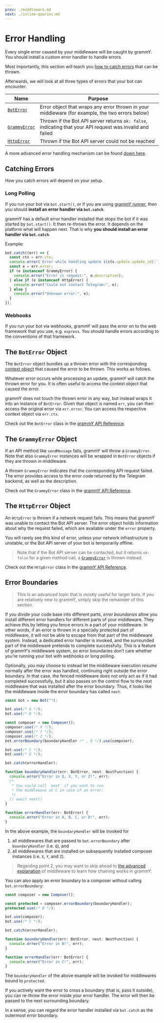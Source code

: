 ```yaml
---
prev: ./middleware.md
next: ./inline-queries.md
---
```


# Error Handling

Every single error caused by your middleware will be caught by grammY.
You should install a custom error handler to handle errors.

Most importantly, this section will teach you [how to catch errors](#catching-errors) that can be thrown.

Afterwards, we will look at all three types of errors that your bot can encounter.

| Name                                     | Purpose                                                                                                   |
| ---------------------------------------- | --------------------------------------------------------------------------------------------------------- |
| [`BotError`](#the-boterror-object)       | Error object that wraps any error thrown in your middleware (for example, the two errors below)           |
| [`GrammyError`](#the-grammyerror-object) | Thrown if the Bot API server returns `ok: false`, indicating that your API request was invalid and failed |
| [`HttpError`](#the-httperror-object)     | Thrown if the Bot API server could not be reached                                                         |

A more advanced error handling mechanism can be found [down here](#error-boundaries).

## Catching Errors

How you catch errors will depend on your setup.

### Long Polling

If you run your bot via `bot.start()`, or if you are using [grammY runner](/plugins/runner.md), then you should **install an error handler via `bot.catch`**.

grammY has a default error handler installed that stops the bot if it was started by `bot.start()`.
It then re-throws the error.
It depends on the platform what will happen next.
That is why **you should install an error handler via `bot.catch`**.

Example:

```ts
bot.catch((err) => {
  const ctx = err.ctx;
  console.error(`Error while handling update ${ctx.update.update_id}:`);
  const e = err.error;
  if (e instanceof GrammyError) {
    console.error("Error in request:", e.description);
  } else if (e instanceof HttpError) {
    console.error("Could not contact Telegram:", e);
  } else {
    console.error("Unknown error:", e);
  }
});
```

### Webhooks

If you run your bot via webhooks, grammY will pass the error on to the web framework that you use, e.g. `express`.
You should handle errors according to the conventions of that framework.

## The `BotError` Object

The `BotError` object bundles up a thrown error with the corresponding [context object](/guide/context.md) that caused the error to be thrown.
This works as follows.

Whatever error occurs while processing an update, grammY will catch the thrown error for you.
It is often useful to access the context object that caused the error.

grammY does not touch the thrown error in any way, but instead wraps it into an instance of `BotError`.
Given that object is named `err`, you can then access the original error via `err.error`.
You can access the respective context object via `err.ctx`.

Check out the `BotError` class in the [grammY API Reference](https://doc.deno.land/https://deno.land/x/grammy/mod.ts/~/BotError).

## The `GrammyError` Object

If an API method like `sendMessage` fails, grammY will throw a `GrammyError`.
Note that also `GrammyError` instances will be wrapped in `BotError` objects if they are thrown in middleware.

A thrown `GrammyError` indicates that the corresponding API request failed.
The error provides access to the error code returned by the Telegram backend, as well as the description.

Check out the `GrammyError` class in the [grammY API Reference](https://doc.deno.land/https://deno.land/x/grammy/mod.ts/~/GrammyError).

## The `HttpError` Object

An `HttpError` is thrown if a network request fails.
This means that grammY was unable to contact the Bot API server.
The error object holds information about why the request failed, which are available under the `error` property.

You will rarely see this kind of error, unless your network infrastructure is unstable, or the Bot API server of your bot is temporarily offline.

> Note that if the Bot API server can be contacted, but it returns `ok: false` for a given method call, a [`GrammyError`](/guide/errors.md#the-grammyerror-object) is thrown instead.

Check out the `HttpError` class in the [grammY API Reference](https://doc.deno.land/https://deno.land/x/grammy/mod.ts/~/HttpError).

## Error Boundaries

> This is an advanced topic that is mostly useful for larger bots.
> If you are relatively new to grammY, simply skip the remainder of this section.

If you divide your code base into different parts, _error boundaries_ allow you install different error handlers for different parts of your middleware.
They achieve this by letting you fence errors in a part of your middleware.
In other words, if an error is thrown in a specially protected part of middleware, it will not be able to escape from that part of the middleware system.
Instead, a dedicated error handler is invoked, and the surrounded part of the middleware pretends to complete successfully.
This is a feature of grammY’s middleware system, so error boundaries don’t care whether you’re running your bot with webhooks or long polling.

Optionally, you may choose to instead let the middleware execution _resume_ normally after the error was handled, continuing right outside the error boundary.
In that case, the fenced middleware does not only act as if it had completed successfully, but it also passes on the control flow to the next middleware that was installed after the error boundary.
Thus, it looks like the middleware inside the error boundary has called `next`.

```ts
const bot = new Bot("");

bot.use(/* A */);
bot.use(/* B */);

const composer = new Composer();
composer.use(/* X */);
composer.use(/* Y */);
composer.use(/* Z */);
bot.errorBoundary(boundaryHandler /* , Q */).use(composer);

bot.use(/* C */);
bot.use(/* D */);

bot.catch(errorHandler);

function boundaryHandler(err: BotError, next: NextFunction) {
  console.error("Error in Q, X, Y, or Z!", err);
  /*
   * You could call `next` if you want to run
   * the middleware at C in case of an error:
   */
  // await next()
}

function errorHandler(err: BotError) {
  console.error("Error in A, B, C, or D!", err);
}
```

In the above example, the `boundaryHandler` will be invoked for

1. all middlewares that are passed to `bot.errorBoundary` after `boundaryHandler` (i.e. `Q`), and
2. all middlewares that are installed on subsequently installed composer instances (i.e. `X`, `Y`, and `Z`).

> Regarding point 2, you may want to skip ahead to [the advanced explanation](/advanced/middleware.md) of middleware to learn how chaining works in grammY.

You can also apply an error boundary to a composer without calling `bot.errorBoundary`:

```ts
const composer = new Composer();

const protected = composer.errorBoundary(boundaryHandler);
protected.use(/* B */);

bot.use(composer);
bot.use(/* C */);

bot.catch(errorHandler);

function boundaryHandler(err: BotError, next: NextFunction) {
  console.error("Error in B!", err);
}

function errorHandler(err: BotError) {
  console.error("Error in C!", err);
}
```

The `boundaryHandler` of the above example will be invoked for middlewares bound to `protected`.

If you actively want the error to cross a boundary (that is, pass it outside), you can re-throw the error inside your error handler.
The error will then be passed to the next surrounding boundary.

In a sense, you can regard the error handler installed via `bot.catch` as the outermost error boundary.
